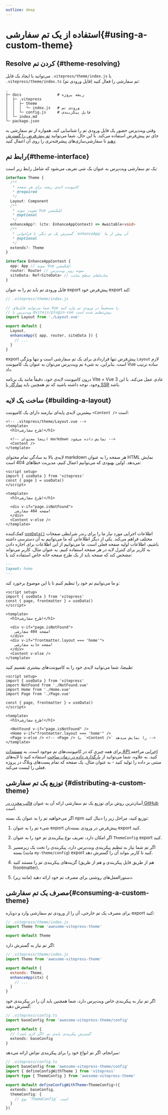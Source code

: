 ```yaml
---
outline: deep
---
```


# استفاده از یک تم سفارشی{#using-a-custom-theme}

## Resolve کردن تم {#theme-resolving}

می‌توانید با ایجاد یک فایل `.vitepress/theme/index.js` یا `.vitepress/theme/index.ts` (فایل ورودی تم) تم سفارشی را فعال کنید:

```
.
├─ docs                # ریشه پروژه
│  ├─ .vitepress
│  │  ├─ theme
│  │  │  └─ index.js   # ورودی تم
│  │  └─ config.js     # فایل پیکربندی
│  └─ index.md
└─ package.json
```

وقتی ویت‌پرس حضور یک فایل ورودی تم را شناسایی کند، همواره از تم سفارشی به جای تم پیش‌فرض استفاده می‌کند. با این حال، شما می‌توانید [تم پیش‌فرض را گسترش دهید](./extending-default-theme) تا سفارشی‌سازی‌های پیشرفته‌تری را روی آن اعمال کنید.

## رابط تم{#theme-interface}

یک تم سفارشی ویت‌پرس به عنوان یک شی تعریف می‌شود که شامل رابط زیر است:

```ts
interface Theme {
  /**
   * کامپوننت لایه‌ی ریشه برای هر صفحه
   * @required
   */
  Layout: Component
  /**
   * تقویت نمونه Vue اپلیکیشن
   * @optional
   */
  enhanceApp?: (ctx: EnhanceAppContext) => Awaitable<void>
  /**
   * گسترش یک تم دیگر، با فراخوانی `enhanceApp` آن پیش از ما
   * @optional
   */
  extends?: Theme
}

interface EnhanceAppContext {
  app: App // نمونه Vue اپلیکیشن
  router: Router // نمونه روتر ویت‌پرس
  siteData: Ref<SiteData> // متادیتاهای سطح سایت
}
```

فایل ورودی تم باید تم را به عنوان export پیش‌فرض خود export کند:

```js
// .vitepress/theme/index.js

// شما می‌توانید فایل‌های Vue را مستقیماً در ورودی تم وارد کنید
// ویت‌پرس با @vitejs/plugin-vue پیش‌تنظیم شده است.
import Layout from './Layout.vue'

export default {
  Layout,
  enhanceApp({ app, router, siteData }) {
    // ...
  }
}
```

export پیش‌فرض تنها قراردادی برای یک تم سفارشی است و تنها ویژگی `Layout` لازم است. بنابراین، به شیء تم ویت‌پرس می‌توان به عنوان یک کامپوننت Vue ساده ترتیب داد.

درون کامپوننت لایه‌ی خود، دقیقاً مانند یک برنامه Vite + Vue 3 عادی عمل می‌کند. با این وجود، توجه داشته باشید که تم همچنین باید [سازگار با SSR](./ssr-compat) باشد.

## ساخت یک لایه {#building-a-layout}

بیشترین لایه‌ی پایه‌ای نیازمند دارای یک کامپوننت `<Content />` است:

```vue
<!-- .vitepress/theme/Layout.vue -->
<template>
  <h1>طرح سفارشی!</h1>

  <!-- اینجا محتوای markdown نمایش داده می‌شود -->
  <Content />
</template>
```

لایه‌ی بالا به سادگی تمام محتوای markdown هر صفحه را به عنوان HTML نمایش می‌دهد. اولین بهبودی که می‌توانیم اعمال کنیم، مدیریت خطاهای 404 است:

```vue{1-4,9-12}
<script setup>
import { useData } from 'vitepress'
const { page } = useData()
</script>

<template>
  <h1>طرح سفارشی!</h1>

  <div v-if="page.isNotFound">
    صفحه 404 سفارشی!
  </div>
  <Content v-else />
</template>
```

کمک‌کننده [`useData()`](../reference/runtime-api#usedata) اطلاعات اجرایی مورد نیاز ما را برای رندر شرایطی صفحات مختلف فراهم می‌کند. یکی از دیگر اطلاعاتی که ما می‌توانیم به آن دسترسی داشته باشیم، اطلاعات اولیه صفحه فعلی است. ما می‌توانیم از این اطلاعات برای اجازه دادن به کاربر برای کنترل لایه در هر صفحه استفاده کنیم. به عنوان مثال، کاربر می‌تواند مشخص کند که صفحه باید از یک طرح صفحه خانه خاص استفاده کند با:

```md
---
layout: home
---
```

و ما می‌توانیم تم خود را تنظیم کنیم تا با این موضوع برخورد کند:

```vue{3,12-14}
<script setup>
import { useData } from 'vitepress'
const { page, frontmatter } = useData()
</script>

<template>
  <h1>طرح سفارشی!</h1>

  <div v-if="page.isNotFound">
    صفحه 404 سفارشی!
  </div>
  <div v-if="frontmatter.layout === 'home'">
    صفحه خانه سفارشی!
  </div>
  <Content v-else />
</template>
```

طبیعتا، شما می‌توانید لایه‌ی خود را به کامپوننت‌های بیشتری تقسیم کنید:

```vue{3-5,12-15}
<script setup>
import { useData } from 'vitepress'
import NotFound from './NotFound.vue'
import Home from './Home.vue'
import Page from './Page.vue'

const { page, frontmatter } = useData()
</script>

<template>
  <h1>طرح سفارشی!</h1>

  <NotFound v-if="page.isNotFound" />
  <Home v-if="frontmatter.layout === 'home'" />
  <Page v-else /> <!-- <Page /> با `<Content />` را نمایش می‌دهد -->
</template>
```

برای همه چیزی که در کامپوننت‌های تم موجود است، به [مستندات API اجرایی](../reference/runtime-api) مراجعه کنید. به علاوه، شما می‌توانید از [بارگذاری داده در زمان ساخت](./data-loading) استفاده کنید تا لایه‌های مبتنی بر داده را تولید کنید - به عنوان مثال، یک صفحه که تمام پست‌های وبلاگ در پروژه فعلی را لیست می‌کند.

## توزیع یک تم سفارشی {#distributing-a-custom-theme}

آسان‌ترین روش برای توزیع یک تم سفارشی ارائه آن به عنوان [قالب مخزن در GitHub](https://docs.github.com/en/repositories/creating-and-managing-repositories/creating-a-template-repository) است.

اگر می‌خواهید تم را به عنوان یک بسته npm توزیع کنید، مراحل زیر را دنبال کنید:

1. شیء تم را به عنوان export پیش‌فرض در ورودی بسته‌تان export کنید.

2. اگر امکان دارد، تعریف نوع پیکربندی تم خود را به عنوان `ThemeConfig` export کنید.

3. اگر تم شما نیاز به تنظیم پیکربندی ویت‌پرس دارد، پیکربندی را تحت یک زیر‌مسیر بسته (مانند `my-theme/config`) export کنید تا کاربر بتواند آن را گسترش دهد.

4. گزینه‌های پیکربندی تم را مستند کنید (هم از طریق فایل پیکربندی و هم از طریق frontmatter).

5. دستورالعمل‌های روشنی برای مصرف تم خود ارائه دهید (مانند زیر).

## مصرف یک تم سفارشی{#consuming-a-custom-theme}

برای مصرف یک تم خارجی، آن را از ورودی تم سفارشی وارد و دوباره export کنید:

```js
// .vitepress/theme/index.js
import Theme from 'awesome-vitepress-theme'

export default Theme
```

اگر تم نیاز به گسترش دارد:

```js
// .vitepress/theme/index.js
import Theme from 'awesome-vitepress-theme'

export default {
  extends: Theme,
  enhanceApp(ctx) {
    // ...
  }
}
```

اگر تم نیاز به پیکربندی خاص ویت‌پرس دارد، شما همچنین باید آن را در پیکربندی خود گسترش دهید:

```ts
// .vitepress/config.ts
import baseConfig from 'awesome-vitepress-theme/config'

export default {
  // گسترش پیکربندی پایه‌ی تم (اگر لازم باشد)
  extends: baseConfig
}
```

سرانجام، اگر تم انواع خود را برای پیکربندی تم‌اش ارائه می‌دهد:

```ts
// .vitepress/config.ts
import baseConfig from 'awesome-vitepress-theme/config'
import { defineConfigWithTheme } from 'vitepress'
import type { ThemeConfig } from 'awesome-vitepress-theme'

export default defineConfigWithTheme<ThemeConfig>({
  extends: baseConfig,
  themeConfig: {
    // نوع `ThemeConfig` است
  }
})
```